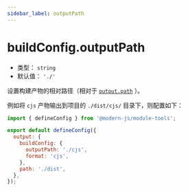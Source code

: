 ```yaml
---
sidebar_label: outputPath
---
```


# buildConfig.outputPath



* 类型： `string`
* 默认值： `'./'`

设置构建产物的相对路径（相对于 [`output.path`](/docs/apis/module/config/output/path) ）。

例如将 `cjs` 产物输出到项目的 `./dist/cjs/` 目录下，则配置如下：

```js title="modern.config.js"
import { defineConfig } from '@modern-js/module-tools';

export default defineConfig({
  output: {
    buildConfig: {
      outputPath: './cjs',
      format: 'cjs',
    },
    path: './dist',
  },
});
```
